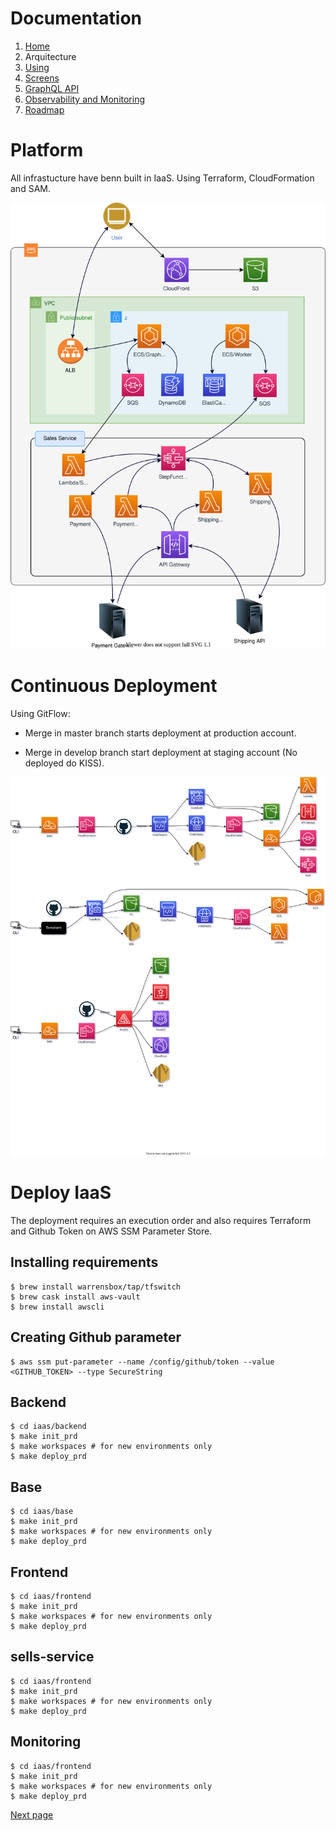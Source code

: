 # Documentation

1. [Home](../README.md)
1. Arquitecture
1. [Using](using.md)
1. [Screens](screens.md)
1. [GraphQL API](graphql.md)
1. [Observability and Monitoring](monitoring.md)
1. [Roadmap](roadmap.md)

# Platform

All infrastucture have benn built in IaaS. Using Terraform, CloudFormation and SAM.

<img src="images/architecture.svg" width="600" alt="architecture"/>

# Continuous Deployment

Using GitFlow:

- Merge in master branch starts deployment at production account.

- Merge in develop branch start deployment at staging account (No deployed do KISS).

<img src="images/cicd.svg" alt="cicd"/>

# Deploy IaaS

The deployment requires an execution order and also requires Terraform and Github Token on AWS SSM Parameter Store.

## Installing requirements

```
$ brew install warrensbox/tap/tfswitch
$ brew cask install aws-vault
$ brew install awscli
```

## Creating Github parameter

```
$ aws ssm put-parameter --name /config/github/token --value <GITHUB_TOKEN> --type SecureString
```

## Backend

```
$ cd iaas/backend
$ make init_prd
$ make workspaces # for new environments only
$ make deploy_prd
```

## Base

```
$ cd iaas/base
$ make init_prd
$ make workspaces # for new environments only
$ make deploy_prd
```

## Frontend

```
$ cd iaas/frontend
$ make init_prd
$ make workspaces # for new environments only
$ make deploy_prd
```

## sells-service

```
$ cd iaas/frontend
$ make init_prd
$ make workspaces # for new environments only
$ make deploy_prd
```

## Monitoring

```
$ cd iaas/frontend
$ make init_prd
$ make workspaces # for new environments only
$ make deploy_prd
```

[Next page](using.md)

